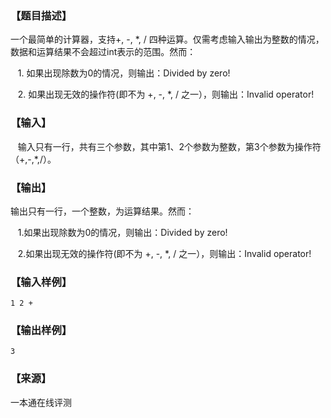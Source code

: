 ### 【题目描述】

一个最简单的计算器，支持+, -, *, / 四种运算。仅需考虑输入输出为整数的情况，数据和运算结果不会超过int表示的范围。然而：

   1. 如果出现除数为0的情况，则输出：Divided by zero!

   2. 如果出现无效的操作符(即不为 +, -, *, / 之一），则输出：Invalid operator!

### 【输入】

   输入只有一行，共有三个参数，其中第1、2个参数为整数，第3个参数为操作符（+,-,*,/）。

### 【输出】

输出只有一行，一个整数，为运算结果。然而：

   1.如果出现除数为0的情况，则输出：Divided by zero!

   2.如果出现无效的操作符(即不为 +, -, *, / 之一），则输出：Invalid operator!

### 【输入样例】

```
1 2 +
```

### 【输出样例】

```
3
```


 ### 【来源】

 一本通在线评测 
